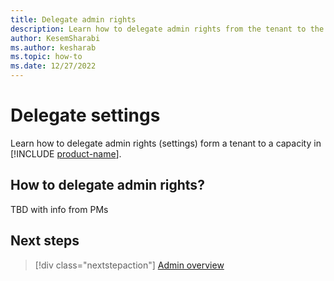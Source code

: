 ```yaml
---
title: Delegate admin rights
description: Learn how to delegate admin rights from the tenant to the capacity in Microsoft Fabric.
author: KesemSharabi
ms.author: kesharab
ms.topic: how-to
ms.date: 12/27/2022
---
```


# Delegate settings

Learn how to delegate admin rights (settings) form a tenant to a capacity in [!INCLUDE [product-name](../includes/product-name.md)].

## How to delegate admin rights?

TBD with info from PMs

## Next steps

>[!div class="nextstepaction"]
>[Admin overview](admin-overview.md)
